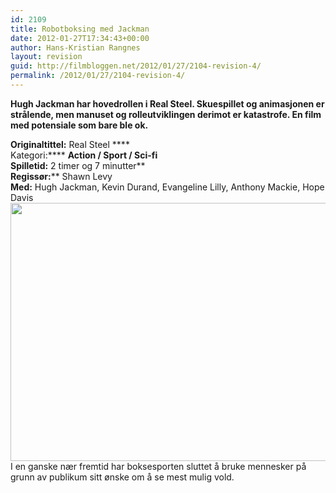 ```yaml
---
id: 2109
title: Robotboksing med Jackman
date: 2012-01-27T17:34:43+00:00
author: Hans-Kristian Rangnes
layout: revision
guid: http://filmbloggen.net/2012/01/27/2104-revision-4/
permalink: /2012/01/27/2104-revision-4/
---
```

**Hugh Jackman har hovedrollen i Real Steel. Skuespillet og animasjonen er strålende, men manuset og rolleutviklingen derimot er katastrofe. En film med potensiale som bare ble ok.<!--more-->**

**Originaltittel:** Real Steel ****  
Kategori:**** ****Action / Sport **/** Sci-fi**  
**Spilletid:**** 2 timer og 7 minutter**  
**Regissør:**** Shawn Levy  
**Med:** Hugh Jackman, Kevin Durand, Evangeline Lilly, Anthony Mackie, Hope Davis  
<a href="http://filmbloggen.net/?attachment_id=2105" rel="attachment wp-att-2105"><img class="alignnone size-large wp-image-2105" src="http://filmbloggen.net/wp-content/uploads//2012/01/real-steel2-620x413.jpg" alt="" width="620" height="413" /></a>  
I en ganske nær fremtid har boksesporten sluttet å bruke mennesker på grunn av publikum sitt ønske om å se mest mulig vold.